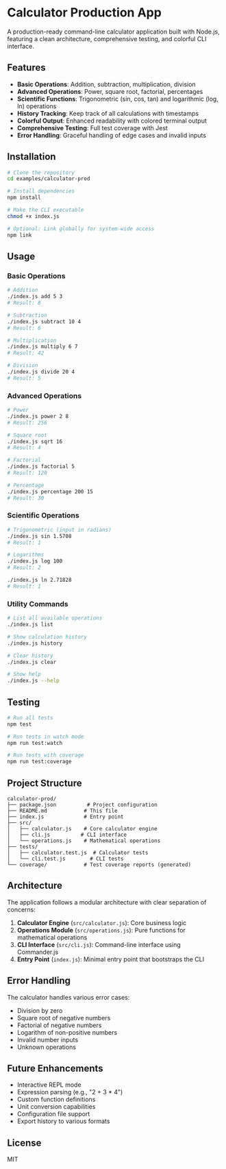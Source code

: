 # Calculator Production App

A production-ready command-line calculator application built with Node.js, featuring a clean architecture, comprehensive testing, and colorful CLI interface.

## Features

- **Basic Operations**: Addition, subtraction, multiplication, division
- **Advanced Operations**: Power, square root, factorial, percentages
- **Scientific Functions**: Trigonometric (sin, cos, tan) and logarithmic (log, ln) operations
- **History Tracking**: Keep track of all calculations with timestamps
- **Colorful Output**: Enhanced readability with colored terminal output
- **Comprehensive Testing**: Full test coverage with Jest
- **Error Handling**: Graceful handling of edge cases and invalid inputs

## Installation

```bash
# Clone the repository
cd examples/calculator-prod

# Install dependencies
npm install

# Make the CLI executable
chmod +x index.js

# Optional: Link globally for system-wide access
npm link
```

## Usage

### Basic Operations

```bash
# Addition
./index.js add 5 3
# Result: 8

# Subtraction
./index.js subtract 10 4
# Result: 6

# Multiplication
./index.js multiply 6 7
# Result: 42

# Division
./index.js divide 20 4
# Result: 5
```

### Advanced Operations

```bash
# Power
./index.js power 2 8
# Result: 256

# Square root
./index.js sqrt 16
# Result: 4

# Factorial
./index.js factorial 5
# Result: 120

# Percentage
./index.js percentage 200 15
# Result: 30
```

### Scientific Operations

```bash
# Trigonometric (input in radians)
./index.js sin 1.5708
# Result: 1

# Logarithms
./index.js log 100
# Result: 2

./index.js ln 2.71828
# Result: 1
```

### Utility Commands

```bash
# List all available operations
./index.js list

# Show calculation history
./index.js history

# Clear history
./index.js clear

# Show help
./index.js --help
```

## Testing

```bash
# Run all tests
npm test

# Run tests in watch mode
npm run test:watch

# Run tests with coverage
npm run test:coverage
```

## Project Structure

```
calculator-prod/
├── package.json          # Project configuration
├── README.md            # This file
├── index.js             # Entry point
├── src/
│   ├── calculator.js    # Core calculator engine
│   ├── cli.js          # CLI interface
│   └── operations.js    # Mathematical operations
├── tests/
│   ├── calculator.test.js  # Calculator tests
│   └── cli.test.js        # CLI tests
└── coverage/            # Test coverage reports (generated)
```

## Architecture

The application follows a modular architecture with clear separation of concerns:

1. **Calculator Engine** (`src/calculator.js`): Core business logic
2. **Operations Module** (`src/operations.js`): Pure functions for mathematical operations
3. **CLI Interface** (`src/cli.js`): Command-line interface using Commander.js
4. **Entry Point** (`index.js`): Minimal entry point that bootstraps the CLI

## Error Handling

The calculator handles various error cases:
- Division by zero
- Square root of negative numbers
- Factorial of negative numbers
- Logarithm of non-positive numbers
- Invalid number inputs
- Unknown operations

## Future Enhancements

- Interactive REPL mode
- Expression parsing (e.g., "2 + 3 * 4")
- Custom function definitions
- Unit conversion capabilities
- Configuration file support
- Export history to various formats

## License

MIT